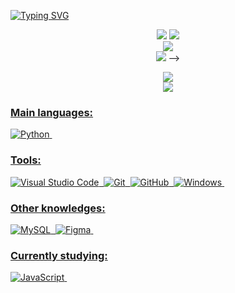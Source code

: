 [![Typing SVG](https://readme-typing-svg.herokuapp.com/?font=Roboto&color=ffffff&size=35&center=true&vCenter=true&width=1000&lines=Hi,+my+name+is+hayek;i'm+have+14+years+old;I+from+São+Paulo,+SP;Be+Welcome!+:%29)](https://git.io/typing-svg)

<p align="center">
	<img src="https://lanyard-profile-readme.vercel.app/api/973588723809783928?hideTimestamp=true&hideBadges=true"/>
	<img src="https://lanyard-profile-readme.vercel.app/api/973588723809783928?hideTimestamp=true&hideBadges=true](https://readme-typing-svg.herokuapp.com/?font=Roboto&color=ffffff&size=35&center=true&vCenter=true&width=1000&lines=Hi,+my+name+is+hayek;i'm+have+14+years+old;I+from+São+Paulo,+SP;Be+Welcome!+:%29)](https://git.io/typing-svg)"/>
	<br>
	<img src="https://github-readme-stats.vercel.app/api?username=hayek0x&include_all_commits=true&show_icons=true&hide_border=true&hide_title=true&count_private=true&theme=dark">
	<br>
	<img src="https://github-readme-stats.vercel.app/api/top-langs/?username=hayek0x&layout=compact&count_private=true&langs_count=8&hide_border=true&theme=dark"> -->
</p>

<div align="center">  
<a href="https://discord.com/users/818675044208082945" target="_blank"><img src="https://img.shields.io/badge/Discord-%237289DA.svg?style=for-the-badge&logo=discord&logoColor=white"</a>
</div> 

<div align="center">  
<a href="https://www.instagram.com/cahh.4m/" target="_blank"><img src="https://img.shields.io/badge/-Instagram-%23E4405F?style=for-the-badge&logo=instagram&logoColor=white"</a>
</div> 
 
### Main languages:
![Python](https://img.shields.io/badge/-python-0D1117?style=for-the-badge&logo=python&logoColor=1572B6&labelColor=0D1117)&nbsp;

 
### Tools:
![Visual Studio Code](https://img.shields.io/badge/-Visual%20Studio%20Code-0D1117?style=for-the-badge&logo=visual-studio&logoColor=1572B6&labelColor=0D1117)&nbsp;
![Git](https://img.shields.io/badge/-Git-0D1117?style=for-the-badge&logo=git&labelColor=0D1117)&nbsp;
![GitHub](https://img.shields.io/badge/-GitHub-0D1117?style=for-the-badge&logo=github&labelColor=0D1117)&nbsp;
![Windows](https://img.shields.io/badge/-Windows-0D1117?style=for-the-badge&logo=windows&labelColor=0D1117)&nbsp;

### Other knowledges:
![MySQL](https://img.shields.io/badge/-mysql-0D1117?style=for-the-badge&logo=mysql&labelColor=0D1117)&nbsp;
![Figma](https://img.shields.io/badge/-figma-0D1117?style=for-the-badge&logo=figma&labelColor=0D1117)&nbsp;
  
### Currently studying:
![JavaScript](https://img.shields.io/badge/-JavaScript-0D1117?style=for-the-badge&logo=javascript&labelColor=0D1117&textColor=0D1117)&nbsp;
